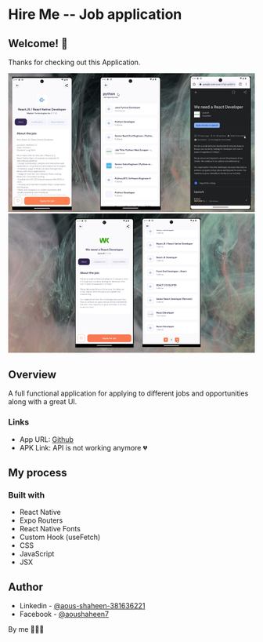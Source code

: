 # Hire Me -- Job application
## Welcome! 👋

Thanks for checking out this Application.

![Hire](./showcase/view01.png)
![Hire](./showcase/view02.png)

## Overview
A full functional application for applying to different jobs and opportunities
along with a great UI.

### Links

- App URL: [Github](https://github.com/shaheen7a/Android--Hire-me.git)
- APK Link: API is not working anymore 💔

## My process

### Built with

- React Native
- Expo Routers
- React Native Fonts
- Custom Hook (useFetch)
- CSS
- JavaScript
- JSX

## Author

- Linkedin - [@aous-shaheen-381636221](https://www.linkedin.com/in/shaheen2001/)
- Facebook - [@aoushaheen7](https://www.facebook.com/shaheen72001/)

By me 🚀🚀🚀


